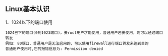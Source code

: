 Linux基本认识
-----
1、1024以下的端口使用
```
1024已下的端口(0到1023端口)，要root用户才能使用，普通用户若要使用，则可以通过端口转发
例如: 80端口，普通用户是无法启用的，可以使用firewall进行端口转发来达到目的
普通用户使用时,它的报错信息为: Permission denied
```
